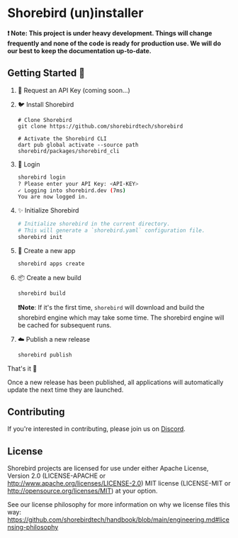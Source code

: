 # Shorebird (un)installer

**❗️ Note: This project is under heavy development. Things will change frequently and none of the code is ready for production use. We will do our best to keep the documentation up-to-date.**

## Getting Started 🚀

1. 🔑 Request an API Key (coming soon...)
1. 🐦 Install Shorebird

   ```
   # Clone Shorebird
   git clone https://github.com/shorebirdtech/shorebird

   # Activate the Shorebird CLI
   dart pub global activate --source path shorebird/packages/shorebird_cli
   ```

1. 🔐 Login

   ```bash
   shorebird login
   ? Please enter your API Key: <API-KEY>
   ✓ Logging into shorebird.dev (7ms)
   You are now logged in.
   ```

1. ✨ Initialize Shorebird

   ```bash
   # Initialize shorebird in the current directory.
   # This will generate a `shorebird.yaml` configuration file.
   shorebird init
   ```

1. 📱 Create a new app

   ```bash
   shorebird apps create
   ```

1. 📦 Create a new build

   ```bash
   shorebird build
   ```

   **❗️Note**: If it's the first time, `shorebird` will download and build the shorebird engine which may take some time. The shorebird engine will be cached for subsequent runs.

1. ☁️ Publish a new release

   ```bash
   shorebird publish
   ```

That's it 🎉

Once a new release has been published, all applications will automatically update the next time they are launched.

## Contributing

If you're interested in contributing, please join us on
[Discord](https://discord.gg/9hKJcWGcaB).

## License

Shorebird projects are licensed for use under either Apache License, Version 2.0
(LICENSE-APACHE or http://www.apache.org/licenses/LICENSE-2.0) MIT license
(LICENSE-MIT or http://opensource.org/licenses/MIT) at your option.

See our license philosophy for more information on why we license files this
way:
https://github.com/shorebirdtech/handbook/blob/main/engineering.md#licensing-philosophy

